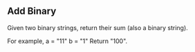 

Add Binary 
---


Given two binary strings, return their sum (also a binary string).



For example,
a = "11"
b = "1"
Return "100".


